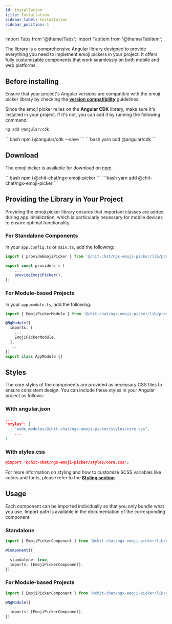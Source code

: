 ```yaml
---
id: installation
title: Installation
sidebar_label: Installation
sidebar_position: 1
---
```


import Tabs from '@theme/Tabs';
import TabItem from '@theme/TabItem';

The library is a comprehensive Angular library designed to provide everything you need to implement emoji pickers in your project. It offers fully customizable components that work seamlessly on both mobile and web platforms.


## Before installing
Ensure that your project's Angular versions are compatible with the emoji picker library by checking the [**version compatibility**](/docs/version-compatibility) guidelines.

Since the emoji picker relies on the **Angular CDK** library, make sure it's installed in your project. If it's not, you can add it by running the following command:
<Tabs>
<TabItem value="ng" label="NG">
```bash
ng add @angular/cdk
```
</TabItem>
<TabItem value="npm" label="NPM">
```bash
npm i @angular/cdk --save
```
</TabItem>
<TabItem value="yarn" label="YARN">
```bash
yarn add @angular/cdk
```
</TabItem>
</Tabs>


## Download

The emoji picker is available for download on [npm](https://www.npmjs.com/package/@chit-chat/ngx-emoji-picker).

<Tabs>
<TabItem value="npm" label="NPM">
```bash
npm i @chit-chat/ngx-emoji-picker
```
</TabItem>
<TabItem value="yarn" label="YARN">
```bash
yarn add @chit-chat/ngx-emoji-picker
```
</TabItem>
</Tabs>


## Providing the Library in Your Project

Providing the emoji picker library ensures that important classes are added during app initialization, which is particularly necessary for mobile devices to ensure optimal functionality.


### For Standalone Components

In your `app.config.ts` or `main.ts`, add the following:

```typescript
import { provideEmojiPicker } from '@chit-chat/ngx-emoji-picker/lib/providers';

export const providers = [
    ...
    provideEmojiPicker(),
];
```


### For Module-based Projects

In your `app.module.ts`, add the following:
```typescript
import { EmojiPickerModule } from '@chit-chat/ngx-emoji-picker/lib/providers';

@NgModule({
  imports: [
    ...
    EmojiPickerModule,
  ],
  ...
})
export class AppModule {}
```

## Styles

The core styles of the components are provided as necessary CSS files to ensure consistent design. You can include these styles in your Angular project as follows:

### With angular.json
```json
...
"styles": [
    "node_modules/@chit-chat/ngx-emoji-picker/styles/core.css",
    ...
]
```

### With styles.css
```json
@import '@chit-chat/ngx-emoji-picker/styles/core.css';
```

For more information on styling and how to customize SCSS variables like colors and fonts, please refer to the [**Styling section**](/docs/styling).

## Usage

Each component can be imported individually so that you only bundle what you use. Import path is available in the documentation of the corresponding component.


### Standalone
```typescript
import { EmojiPickerComponent } from '@chit-chat/ngx-emoji-picker/lib/components/emoji-picker';

@Component({
  ...
  standalone: true,
  imports: [EmojiPickerComponent],
})
```

### For Module-based Projects
```typescript
import { EmojiPickerComponent } from '@chit-chat/ngx-emoji-picker/lib/components/emoji-picker';

@NgModule({
  ...
  imports: [EmojiPickerComponent],
})
```

